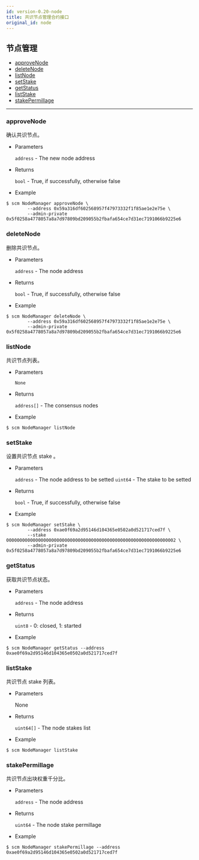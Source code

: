 ```yaml
---
id: version-0.20-node
title: 共识节点管理合约接口
original_id: node
---
```


<h2 class="hover-list">节点管理</h2>

- [approveNode](#approveNode)
- [deleteNode](#deleteNode)
- [listNode](#listNode)
- [setStake](#setStake)
- [getStatus](#getStatus)
- [listStake](#listStake)
- [stakePermillage](#stakePermillage)

* * *

### approveNode

确认共识节点。

- Parameters
    
    `address` - The new node address

- Returns
    
    `bool` - True, if successfully, otherwise false

- Example

```shell
$ scm NodeManager approveNode \
        --address 0x59a316df602568957f47973332f1f85ae1e2e75e \
        --admin-private 0x5f0258a4778057a8a7d97809bd209055b2fbafa654ce7d31ec7191066b9225e6
```

### deleteNode

删除共识节点。

- Parameters
    
    `address` - The node address

- Returns
    
    `bool` - True, if successfully, otherwise false

- Example

```shell
$ scm NodeManager deleteNode \
        --address 0x59a316df602568957f47973332f1f85ae1e2e75e \
        --admin-private 0x5f0258a4778057a8a7d97809bd209055b2fbafa654ce7d31ec7191066b9225e6
```

### listNode

共识节点列表。

- Parameters
    
    `None`

- Returns
    
    `address[]` - The consensus nodes

- Example

```shell
$ scm NodeManager listNode
```

### setStake

设置共识节点 stake 。

- Parameters
    
    `address` - The node address to be setted `uint64` - The stake to be setted

- Returns
    
    `bool` - True, if successfully, otherwise false

- Example

```shell
$ scm NodeManager setStake \
        --address 0xae0f69a2d95146d104365e0502a0d521717ced7f \
        --stake 0000000000000000000000000000000000000000000000000000000000000002 \
        --admin-private 0x5f0258a4778057a8a7d97809bd209055b2fbafa654ce7d31ec7191066b9225e6
```

### getStatus

获取共识节点状态。

- Parameters
    
    `address` - The node address

- Returns
    
    `uint8` - 0: closed, 1: started

- Example

```shell
$ scm NodeManager getStatus --address 0xae0f69a2d95146d104365e0502a0d521717ced7f
```

### listStake

共识节点 stake 列表。

- Parameters
    
    None

- Returns
    
    `uint64[]` - The node stakes list

- Example

```shell
$ scm NodeManager listStake
```

### stakePermillage

共识节点出块权重千分比。

- Parameters
    
    `address` - The node address

- Returns
    
    `uint64` - The node stake permillage

- Example

```shell
$ scm NodeManager stakePermillage --address 0xae0f69a2d95146d104365e0502a0d521717ced7f
```